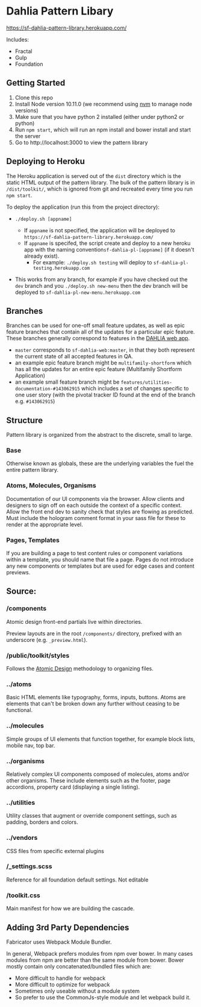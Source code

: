 # Dahlia Pattern Libary

https://sf-dahlia-pattern-library.herokuapp.com/

Includes:

* Fractal
* Gulp
* Foundation

## Getting Started

1. Clone this repo
1. Install Node version 10.11.0 (we recommend using [nvm](https://github.com/nvm-sh/nvm/blob/master/README.md) to manage node versions)
1. Make sure that you have python 2 installed (either under python2 or python)
1. Run `npm start`, which will run an npm install and bower install and start the server
1. Go to http://localhost:3000 to view the pattern library

## Deploying to Heroku

The Heroku application is served out of the `dist` directory which is the static HTML output of the pattern library. The bulk of the pattern library is in `/dist/toolkit/`, which is ignored from git and recreated every time you run `npm start`.

To deploy the application (run this from the project directory):

* `./deploy.sh [appname]`
  * If `appname` is not specified, the application will be deployed to `https://sf-dahlia-pattern-library.herokuapp.com/`
  * If `appname` is specifed, the script create and deploy to a new heroku app with the naming convention`sf-dahlia-pl-[appname]` (if it doesn't already exist).
    * For example: `./deploy.sh testing` will deploy to `sf-dahlia-pl-testing.herokuapp.com`

* This works from any branch, for example if you have checked out the `dev` branch and you `./deploy.sh new-menu` then the dev branch will be deployed to `sf-dahlia-pl-new-menu.herokuapp.com`

## Branches

Branches can be used for one-off small feature updates, as well as epic feature branches that contain all of the updates for a particular epic feature. These branches generally correspond to features in the [DAHLIA web app](https://github.com/Exygy/sf-dahlia-web).

* `master` corresponds to `sf-dahlia-web:master`, in that they both represent the current state of all accepted features in QA.
* an example epic feature branch might be `multifamily-shortform` which has all the updates for an entire epic feature (Multifamily Shortform Application)
* an example small feature branch might be `features/utilities-documentation-#143062915` which includes a set of changes specific to one user story (with the pivotal tracker ID found at the end of the branch e.g. `#143062915`)

## Structure
Pattern library is organized from the abstract to the discrete, small to large.

### Base
Otherwise known as globals, these are the underlying variables the fuel the entire pattern library.

### Atoms, Molecules, Organisms
Documentation of our UI components via the browser. Allow clients and designers to sign off on each outside the context of a specific context. Allow the front end dev to sanity check that styles are flowing as predicted. Must include the hologram comment format in your sass file for these to render at the appropriate level.

### Pages, Templates
If you are building a page to test content rules or component variations within a template, you should name that file a page. Pages do not introduce any new components or templates but are used for edge cases and content previews.

## Source:

### /components
Atomic design front-end partials live within directories.

Preview layouts are in the root `/components/` directory, prefixed with an underscore (e.g. `_preview.html`).

### /public/toolkit/styles
Follows the [Atomic Design](http://atomicdesign.bradfrost.com/table-of-contents/) methodology to organizing files.

### ../atoms
Basic HTML elements like typography, forms, inputs, buttons. Atoms are elements that can't be broken down any further without ceasing to be functional.

### ../molecules
Simple groups of UI elements that function together, for example block lists, mobile nav, top bar.

### ../organisms
Relatively complex UI components composed of molecules, atoms and/or other organisms. These include elements such as the footer, page accordions, property card (displaying a single listing).

### ../utilities
Utility classes that augment or override component settings, such as padding, borders and colors.

### ../vendors
CSS files from specific external plugins

### /\_settings.scss
Reference for all foundation default settings. Not editable

### /toolkit.css
Main manifest for how we are building the cascade.

## Adding 3rd Party Dependencies

Fabricator uses Webpack Module Bundler.

In general, Webpack prefers modules from npm over bower.
In many cases modules from npm are better than the same module from bower. Bower mostly contain only concatenated/bundled files which are:

* More difficult to handle for webpack
* More difficult to optimize for webpack
* Sometimes only useable without a module system
* So prefer to use the CommonJs-style module and let webpack build it.
